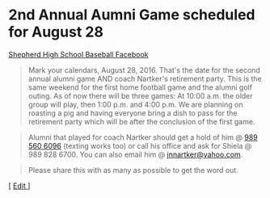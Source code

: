 # 2nd Annual Aumni Game scheduled for August 28


[Shepherd High School Baseball Facebook](https://www.facebook.com/Shepherd-High-School-Baseball-1407389539494174/)

> Mark your calendars, August 28, 2016. That's the date for the second annual alumni game AND coach Nartker's retirement party. This is the same weekend for the first home football game and the alumni golf outing. As of now there will be three games: At 10:00 a.m. the older group will play, then 1:00 p.m. and 4:00 p.m. We are planning on roasting a pig and having everyone bring a dish to pass for the retirement party which will be after the conclusion of the first game.

> Alumni that played for coach Nartker should get a hold of him @ [989 560 6096](tel:9895606096) (texting works too) or call his office and ask for Shiela @ 989 828 6700. You can also email him @ jnnartker@yahoo.com.

> Please share this with as many as possible to get the word out.


[ [Edit ](https://shepherdjournal.quip.com/SBslAllgbVu4)]
